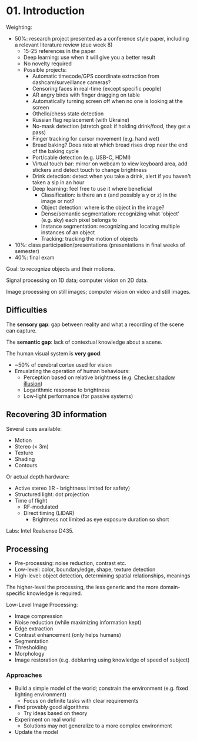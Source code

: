 # 01. Introduction

Weighting:

- 50%: research project presented as a conference style paper, including a relevant literature review (due week 8)
  - 15-25 references in the paper
  - Deep learning: use when it will give you a better result
  - No novelty required
  - Possible projects:
    - Automatic timecode/GPS coordinate extraction from dashcam/surveillance cameras?
    - Censoring faces in real-time (except specific people)
    - AR angry birds with finger dragging on table
    - Automatically turning screen off when no one is looking at the screen
    - Othello/chess state detection
    - Russian flag replacement (with Ukraine)
    - No-mask detection (stretch goal: if holding drink/food, they get a pass)
    - Finger tracking for cursor movement (e.g. hand wet)
    - Bread baking? Does rate at which bread rises drop near the end of the baking cycle
    - Port/cable detection (e.g. USB-C, HDMI)
    - Virtual touch bar: mirror on webcam to view keyboard area, add stickers and detect touch to change brightness
    - Drink detection: detect when you take a drink, alert if you haven't taken a sip in an hour
    - Deep learning: feel free to use it where beneficial
      - Classification: is there an x (and possibly a y or z) in the image or not?
      - Object detection: where is the object in the image?
      - Dense/semantic segmentation: recognizing what 'object' (e.g. sky) each pixel belongs to
      - Instance segmentation: recognizing and locating multiple instances of an object
      - Tracking: tracking the motion of objects
- 10%: class participation/presentations (presentations in final weeks of semester)
- 40%: final exam

Goal: to recognize objects and their motions.

Signal processing on 1D data; computer vision on 2D data.

Image processing on still images; computer vision on video and still images.

## Difficulties

The **sensory gap**: gap between reality and what a recording of the scene can capture.

The **semantic gap**: lack of contextual knowledge about a scene.

The human visual system is **very good**:

- ~50% of cerebral cortex used for vision
- Emualating the operation of human behaviours:
  - Perception based on relative brightness (e.g. [Checker shadow illusion](https://en.wikipedia.org/wiki/Checker_shadow_illusion))
  - Logarithmic response to brightness
  - Low-light performance (for passive systems)

## Recovering 3D information

Several cues available:

- Motion
- Stereo (< 3m)
- Texture
- Shading
- Contours

Or actual depth hardware:

- Active stereo (IR - brightness limited for safety)
- Structured light: dot projection
- Time of flight
  - RF-modulated
  - Direct timing (LIDAR)
    - Brightness not limited as eye exposure duration so short

Labs: Intel Realsense D435.

## Processing

- Pre-processing: noise reduction, contrast etc.
- Low-level: color, boundary/edge, shape, texture detection
- High-level: object detection, determining spatial relationships, meanings

The higher-level the processing, the less generic and the more domain-specific knowledge is required.

Low-Level Image Processing:

- Image compression
- Noise reduction (while maximizing information kept)
- Edge extraction
- Contrast enhancement (only helps humans)
- Segmentation
- Thresholding
- Morphology
- Image restoration (e.g. deblurring using knowledge of speed of subject)

### Approaches

- Build a simple model of the world; constrain the environment (e.g. fixed lighting environment)
  - Focus on definite tasks with clear requirements
- Find provably good algorithms
  - Try ideas based on theory
- Experiment on real world
  - Solutions may not generalize to a more complex environment
- Update the model

